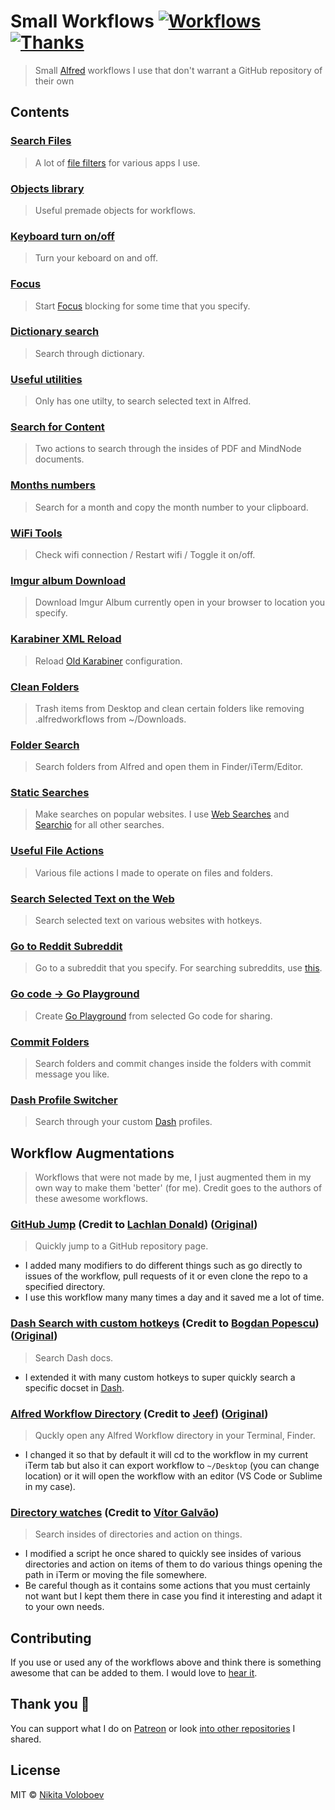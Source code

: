 # Small Workflows [![Workflows](https://img.shields.io/badge/More%20Workflows-🎩-purple.svg)](https://github.com/learn-anything/alfred-workflows) [![Thanks](https://img.shields.io/badge/Say%20Thanks-💗-ff69b4.svg)](https://www.patreon.com/nikitavoloboev)
> Small [Alfred](https://www.alfredforum.com/) workflows I use that don't warrant a GitHub repository of their own

## Contents
### [Search Files](search-files) 
> A lot of [file filters](https://www.alfredapp.com/help/workflows/inputs/file-filter/) for various apps I use.

### [Objects library](objects-library) 
> Useful premade objects for workflows.

### [Keyboard turn on/off](keyboard-on-off) 
> Turn your keboard on and off.

### [Focus](focus)
> Start [Focus](https://heyfocus.com) blocking for some time that you specify.

### [Dictionary search](dictionary-search) 
> Search through dictionary.

### [Useful utilities](utilities) 
> Only has one utilty, to search selected text in Alfred.

### [Search for Content](search-for-content)
> Two actions to search through the insides of PDF and MindNode documents.

### [Months numbers](months-numbers) 
> Search for a month and copy the month number to your clipboard.

### [WiFi Tools](/wifi)
> Check wifi connection / Restart wifi / Toggle it on/off.

### [Imgur album Download](imgur-download) 
> Download Imgur Album currently open in your browser to location you specify.

### [Karabiner XML Reload](karabiner-reload) 
> Reload [Old Karabiner](https://github.com/tekezo/Karabiner) configuration.

### [Clean Folders](clean-folders) 
> Trash items from Desktop and clean certain folders like removing .alfredworkflows from ~/Downloads.

### [Folder Search](folder-search) 
> Search folders from Alfred and open them in Finder/iTerm/Editor.

### [Static Searches](static-searches) 
> Make searches on popular websites. I use [Web Searches](https://github.com/nikitavoloboev/alfred-web-searches) and [Searchio](https://github.com/deanishe/alfred-searchio) for all other searches.

### [Useful File Actions](file-actions) 
> Various file actions I made to operate on files and folders.

### [Search Selected Text on the Web](search-selection) 
> Search selected text on various websites with hotkeys.

### [Go to Reddit Subreddit](reddit-subs)
> Go to a subreddit that you specify. For searching subreddits, use [this](https://github.com/deanishe/alfred-reddit).

### [Go code -> Go Playground](go-play) 
> Create [Go Playground](https://play.golang.org) from selected Go code for sharing. 

### [Commit Folders](commit-folders) 
> Search folders and commit changes inside the folders with commit message you like. 

### [Dash Profile Switcher](dash-profile-switch)
> Search through your custom [Dash](https://kapeli.com/dash) profiles.

## Workflow Augmentations 
> Workflows that were not made by me, I just augmented them in my own way to make them 'better' (for me). Credit goes to the authors of these awesome workflows.

### [GitHub Jump](https://github.com/nikitavoloboev/small-workflows/blob/master/augmentations/GitHub%20jump.alfredworkflow?raw=true) (Credit to [Lachlan Donald](https://github.com/lox)) ([Original](https://github.com/lox/alfred-github-jump))
> Quickly jump to a GitHub repository page.

- I added many modifiers to do different things such as go directly to issues of the workflow, pull requests of it or even clone the repo to a specified directory.
- I use this workflow many many times a day and it saved me a lot of time.

### [Dash Search with custom hotkeys](https://github.com/nikitavoloboev/small-workflows/blob/master/augmentations/Dash.alfredworkflow?raw=true) (Credit to [Bogdan Popescu](https://github.com/Kapeli)) ([Original](https://github.com/Kapeli/Dash-Alfred-Workflow))
> Search Dash docs.

- I extended it with many custom hotkeys to super quickly search a specific docset in [Dash](https://kapeli.com/dash).

### [Alfred Workflow Directory](https://github.com/nikitavoloboev/small-workflows/blob/master/augmentations/Workflow%20directory.alfredworkflow?raw=true) (Credit to [Jeef](https://github.com/jeeftor)) ([Original](https://github.com/jeeftor/AlfredWorkflowDirectory))
> Quckly open any Alfred Workflow directory in your Terminal, Finder.

- I changed it so that by default it will cd to the workflow in my current iTerm tab but also it can export workflow to `~/Desktop` (you can change location) or it will open the workflow with an editor (VS Code or Sublime in my case).

### [Directory watches](https://github.com/nikitavoloboev/small-workflows/blob/master/augmentations/Directory%20watches.alfredworkflow?raw=true) (Credit to [Vítor Galvão](https://github.com/vitorgalvao))
> Search insides of directories and action on things.

- I modified a script he once shared to quickly see insides of various directories and action on items of them to do various things opening the path in iTerm or moving the file somewhere.
- Be careful though as it contains some actions that you must certainly not want but I kept them there in case you find it interesting and adapt it to your own needs.

## Contributing
If you use or used any of the workflows above and think there is something awesome that can be added to them. I would love to [hear it](https://github.com/nikitavoloboev/small-workflows/issues/new).

## Thank you 💜
You can support what I do on [Patreon](https://www.patreon.com/nikitavoloboev) or look [into other repositories](https://my.mindnode.com/ZKGETDkUaQUsL3q8q9z788CxG84oEHgDiT79GuzX#-143.5,-902.6,0) I shared. 

## License
MIT © [Nikita Voloboev](https://www.nikitavoloboev.xyz)